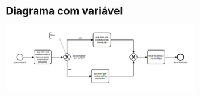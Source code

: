 # Diagrama com variável

[![viewer example screenshot](./viewer.png)](https://github.com/giseldo/chatbot_ari_bpmn_to_aiml/blob/master/exemplos/variavel/viewer.png)

